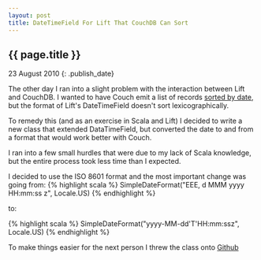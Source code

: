 ```yaml
---
layout: post
title: DateTimeField For Lift That CouchDB Can Sort
---
```


## {{ page.title }}

23 August 2010
{: .publish_date}

The other day I ran into a slight problem with the interaction between Lift and CouchDB.  I wanted to have Couch emit a list of records [sorted by date](http://wiki.apache.org/couchdb/View_collation#Sorting_by_Dates), but the format of Lift's DateTimeField doesn't sort lexicographically.

To remedy this (and as an exercise in Scala and Lift) I decided to write a new class that extended DataTimeField, but converted the date to and from a format that would work better with Couch.

I ran into a few small hurdles that were due to my lack of Scala knowledge, but the entire process took less time than I expected.  

I decided to use the ISO 8601 format and the most important change was going from:
{% highlight scala %}
SimpleDateFormat("EEE, d MMM yyyy HH:mm:ss z", Locale.US)
{% endhighlight %}

to:

{% highlight scala %}
SimpleDateFormat("yyyy-MM-dd'T'HH:mm:ssz", Locale.US)
{% endhighlight %}

To make things easier for the next person I threw the class onto [Github](http://github.com/ghostm/ISO8601DateTimeField)
